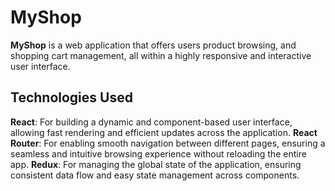 # MyShop

**MyShop** is a web application that offers users product browsing, and shopping cart management, all within a highly responsive and interactive user interface.

## Technologies Used

**React**: For building a dynamic and component-based user interface, allowing fast rendering and efficient updates across the application.
**React Router**: For enabling smooth navigation between different pages, ensuring a seamless and intuitive browsing experience without reloading the entire app.
**Redux**: For managing the global state of the application, ensuring consistent data flow and easy state management across components.
